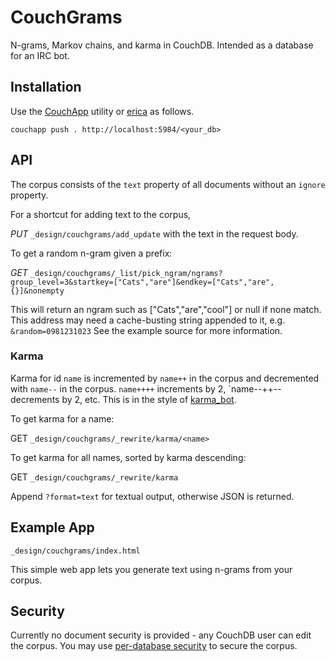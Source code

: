 CouchGrams
==========

N-grams, Markov chains, and karma in CouchDB. Intended as a database for an IRC bot.

Installation
------------

Use the [CouchApp](/couchapp/couchapp) utility or [erica](/benoitc/erica) as follows. 

    couchapp push . http://localhost:5984/<your_db>

API
---

The corpus consists of the `text` property of all documents without an `ignore` property.

For a shortcut for adding text to the corpus,

_PUT_ `_design/couchgrams/add_update` with the text in the request body.

To get a random n-gram given a prefix:

_GET_ `_design/couchgrams/_list/pick_ngram/ngrams?group_level=3&startkey=["Cats","are"]&endkey=["Cats","are",{}]&nonempty`

This will return an ngram such as ["Cats","are","cool"] or null if none match.
This address may need a cache-busting string appended to it, e.g. `&random=0981231023` See the example source for more information.

### Karma

Karma for id `name` is incremented by `name++` in the corpus and decremented with `name--` in the corpus. `name++++` increments by 2, `name--++-- decrements by 2, etc. This is in the style of [karma_bot](https://github.com/andrewwong1221/karma_bot).

To get karma for a name:

GET `_design/couchgrams/_rewrite/karma/<name>`

To get karma for all names, sorted by karma descending:

GET `_design/couchgrams/_rewrite/karma`

Append `?format=text` for textual output, otherwise JSON is returned.

Example App
-----------

`_design/couchgrams/index.html`

This simple web app lets you generate text using n-grams from your corpus.

Security
--------

Currently no document security is provided - any CouchDB user can edit the corpus. You may use [per-database security](http://wiki.apache.org/couchdb/Security_Features_Overview) to secure the corpus.
